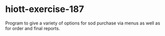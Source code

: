 # hiott-exercise-187
Program to give a variety of options for sod purchase via menus as well as for order and final reports.
